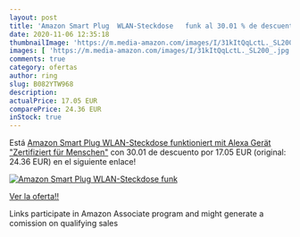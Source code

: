 ```yaml
---
layout: post
title: 'Amazon Smart Plug  WLAN-Steckdose   funk al 30.01 % de descuento'
date: 2020-11-06 12:35:18
thumbnailImage: 'https://m.media-amazon.com/images/I/31kItQqLctL._SL200_.jpg'
images: [ 'https://m.media-amazon.com/images/I/31kItQqLctL._SL200_.jpg' ]
comments: true
category: ofertas
author: ring
slug: B082YTW968
description:
actualPrice: 17.05 EUR
comparePrice: 24.36 EUR
inStock: true
---
```


Está [Amazon Smart Plug  WLAN-Steckdose   funktioniert mit Alexa  Gerät "Zertifiziert für Menschen"](https://www.amazon.de/dp/B082YTW968/?tag=tolees0ca-21) con 30.01 de descuento por 17.05 EUR (original: 24.36 EUR) en el siguiente enlace!

[![Amazon Smart Plug  WLAN-Steckdose   funk](https://m.media-amazon.com/images/I/31kItQqLctL._SL200_.jpg)](https://www.amazon.de/dp/B082YTW968/?tag=tolees0ca-21)

[Ver la oferta!!](https://www.amazon.de/dp/B082YTW968/?tag=tolees0ca-21)

Links participate in Amazon Associate program and might generate a comission on qualifying sales


